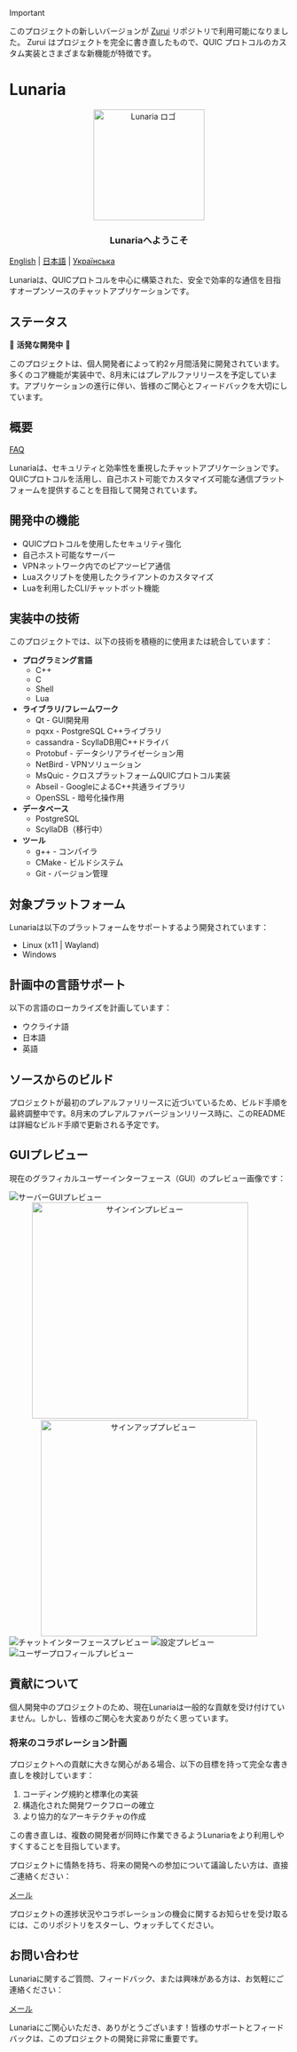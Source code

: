 > [!IMPORTANT]   
> このプロジェクトの新しいバージョンが [Zurui](https://github.com/Akzestia/Zurui) リポジトリで利用可能になりました。
> Zurui はプロジェクトを完全に書き直したもので、QUIC プロトコルのカスタム実装とさまざまな新機能が特徴です。

# Lunaria
<p align="center">
  <img src="./github-pages/images/tenor-nibutani.gif" alt="Lunaria ロゴ" width="200" height="200">
</p>
<h3 align="center">Lunariaへようこそ</h3>

[English](README.md) | [日本語](README_ja.md) | [Українська](README_ua.md)

Lunariaは、QUICプロトコルを中心に構築された、安全で効率的な通信を目指すオープンソースのチャットアプリケーションです。

## ステータス
🚧 **活発な開発中** 🚧

このプロジェクトは、個人開発者によって約2ヶ月間活発に開発されています。多くのコア機能が実装中で、8月末にはプレアルファリリースを予定しています。アプリケーションの進行に伴い、皆様のご関心とフィードバックを大切にしています。

## 概要

[FAQ](docs/FAQ.md)

Lunariaは、セキュリティと効率性を重視したチャットアプリケーションです。QUICプロトコルを活用し、自己ホスト可能でカスタマイズ可能な通信プラットフォームを提供することを目指して開発されています。

## 開発中の機能
- QUICプロトコルを使用したセキュリティ強化
- 自己ホスト可能なサーバー
- VPNネットワーク内でのピアツーピア通信
- Luaスクリプトを使用したクライアントのカスタマイズ
- Luaを利用したCLI/チャットボット機能

## 実装中の技術
このプロジェクトでは、以下の技術を積極的に使用または統合しています：

- **プログラミング言語**
  - C++
  - C
  - Shell
  - Lua
- **ライブラリ/フレームワーク**
  - Qt - GUI開発用
  - pqxx - PostgreSQL C++ライブラリ
  - cassandra - ScyllaDB用C++ドライバ
  - Protobuf - データシリアライゼーション用
  - NetBird - VPNソリューション
  - MsQuic - クロスプラットフォームQUICプロトコル実装
  - Abseil - GoogleによるC++共通ライブラリ
  - OpenSSL - 暗号化操作用
- **データベース**
  - PostgreSQL
  - ScyllaDB（移行中）
- **ツール**
  - g++ - コンパイラ
  - CMake - ビルドシステム
  - Git - バージョン管理

## 対象プラットフォーム
Lunariaは以下のプラットフォームをサポートするよう開発されています：
- Linux (x11 | Wayland)
- Windows

## 計画中の言語サポート
以下の言語のローカライズを計画しています：
- ウクライナ語
- 日本語
- 英語

## ソースからのビルド
プロジェクトが最初のプレアルファリリースに近づいているため、ビルド手順を最終調整中です。8月末のプレアルファバージョンリリース時に、このREADMEは詳細なビルド手順で更新される予定です。

## GUIプレビュー
現在のグラフィカルユーザーインターフェース（GUI）のプレビュー画像です：

<img src="./GUI/Server.png" alt="サーバーGUIプレビュー">

<div align="center">
    <img width=390 src="./GUI/Sign in(1).png" alt="サインインプレビュー">
    &nbsp; &nbsp; &nbsp; &nbsp;
    <img width=390 src="./GUI/Sign up(1).png" alt="サインアッププレビュー">
</div>

<img src="./GUI/Group 56.png" alt="チャットインターフェースプレビュー">
<img src="./GUI/Group 58.png" alt="設定プレビュー">
<img src="./GUI/Group 57.png" alt="ユーザープロフィールプレビュー">

## 貢献について
個人開発中のプロジェクトのため、現在Lunariaは一般的な貢献を受け付けていません。しかし、皆様のご関心を大変ありがたく思っています。

### 将来のコラボレーション計画
プロジェクトへの貢献に大きな関心がある場合、以下の目標を持って完全な書き直しを検討しています：

1. コーディング規約と標準化の実装
2. 構造化された開発ワークフローの確立
3. より協力的なアーキテクチャの作成

この書き直しは、複数の開発者が同時に作業できるようLunariaをより利用しやすくすることを目指しています。

プロジェクトに情熱を持ち、将来の開発への参加について議論したい方は、直接ご連絡ください：

[メール](mailto:akzestia@gmail.com)

プロジェクトの進捗状況やコラボレーションの機会に関するお知らせを受け取るには、このリポジトリをスターし、ウォッチしてください。

## お問い合わせ
Lunariaに関するご質問、フィードバック、または興味がある方は、お気軽にご連絡ください：

[メール](mailto:akzestia@gmail.com)

Lunariaにご関心いただき、ありがとうございます！皆様のサポートとフィードバックは、このプロジェクトの開発に非常に重要です。
